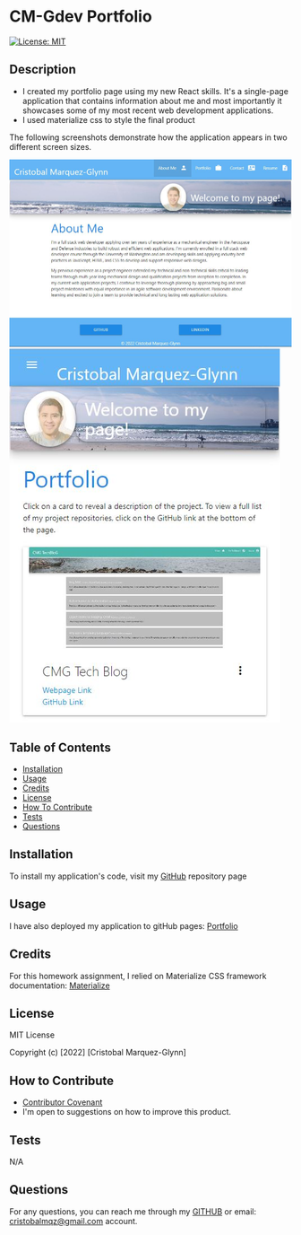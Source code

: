 # CM-Gdev Portfolio
  [![License: MIT](https://img.shields.io/badge/License-MIT-yellow.svg)](https://opensource.org/licenses/MIT)

  ## Description
  
  - I created my portfolio page using my new React skills. It's a single-page application that contains information about me and most importantly it showcases some of my most recent web development applications. 
  - I used materialize css to style the final product
  
  The following screenshots demonstrate how the application appears in two different screen sizes.   

  ![desktop](./src/img/homePage.JPG)  
  ![small](./src/img/responsivePage.JPG)
   
   
  ## Table of Contents
   
  - [Installation](#installation)
  - [Usage](#usage)
  - [Credits](#credits)
  - [License](#license)
  - [How To Contribute](#how_to_contribute)
  - [Tests](#tests)
  - [Questions](#questions)
  
  ## Installation
  
  To install my application's code, visit my [GitHub](https://github.com/CM-GDev/react-cmg-dev-portfolio) repository page
   
  ## Usage
  
  I have also deployed my application to gitHub pages: [Portfolio](https://cm-gdev.github.io/react-cmg-dev-portfolio/)   
    
  ## Credits

  For this homework assignment, I relied on Materialize CSS framework documentation: [Materialize](https://materializecss.com/)  
  
  ## License
  
  MIT License

  Copyright (c) [2022] [Cristobal Marquez-Glynn]
  
  ## How to Contribute
  
  - [Contributor Covenant](https://www.contributor-covenant.org/) 
  - I'm open to suggestions on how to improve this product.
  
  ## Tests
  
  N/A
  
  ## Questions
   
  For any questions, you can reach me through my [GITHUB](https://github.com/CM-GDev) or email: cristobalmqz@gmail.com account. 
